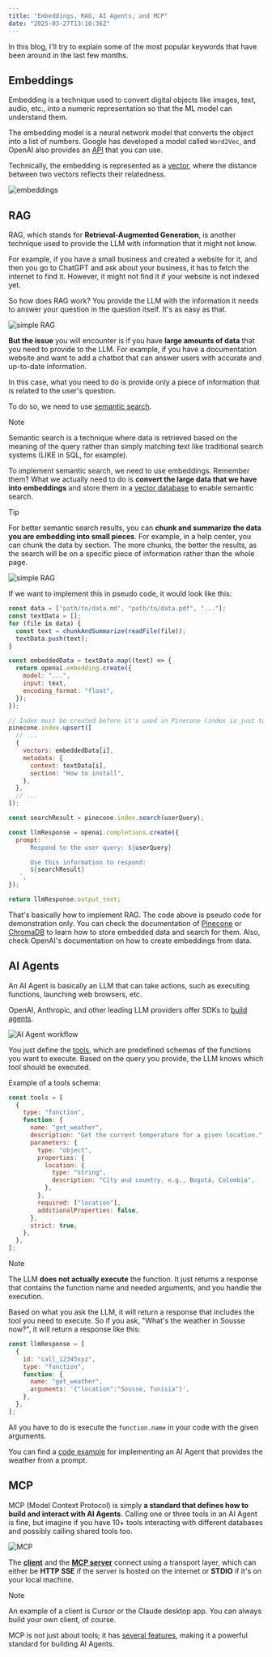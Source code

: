 ```yaml
---
title: "Embeddings, RAG, AI Agents, and MCP"
date: "2025-03-27T13:16:36Z"
---
```


In this blog, I'll try to explain some of the most popular keywords that have been around in the last few months.

## Embeddings

Embedding is a technique used to convert digital objects like images, text, audio, etc., into a numeric representation so that the ML model can understand them.

The embedding model is a neural network model that converts the object into a list of numbers. Google has developed a model called `Word2Vec`, and OpenAI also provides an [API](https://platform.openai.com/docs/guides/embeddings) that you can use.

Technically, the embedding is represented as a [vector](https://mathinsight.org/vector_introduction), where the distance between two vectors reflects their relatedness.

![embeddings](/blog/embeddings.png)

## RAG

RAG, which stands for **Retrieval-Augmented Generation**, is another technique used to provide the LLM with information that it might not know.

For example, if you have a small business and created a website for it, and then you go to ChatGPT and ask about your business, it has to fetch the internet to find it. However, it might not find it if your website is not indexed yet.

So how does RAG work? You provide the LLM with the information it needs to answer your question in the question itself. It's as easy as that.

![simple RAG](/blog/rag-1.png)

**But the issue** you will encounter is if you have **large amounts of data** that you need to provide to the LLM. For example, if you have a documentation website and want to add a chatbot that can answer users with accurate and up-to-date information.

In this case, what you need to do is provide only a piece of information that is related to the user's question.

To do so, we need to use [semantic search](https://deepgram.com/ai-glossary/semantic-search-algorithms).

> [!NOTE]
> Semantic search is a technique where data is retrieved based on the meaning of the query rather than simply matching text like traditional search systems (LIKE in SQL, for example).

To implement semantic search, we need to use embeddings. Remember them? What we actually need to do is **convert the large data that we have into embeddings** and store them in a [vector database](https://www.pinecone.io/learn/vector-database/) to enable semantic search.

> [!TIP]
> For better semantic search results, you can **chunk and summarize the data you are embedding into small pieces**. For example, in a help center, you can chunk the data by section. The more chunks, the better the results, as the search will be on a specific piece of information rather than the whole page.

![simple RAG](/blog/rag-2.png)

If we want to implement this in pseudo code, it would look like this:

```js
const data = ["path/to/data.md", "path/to/data.pdf", "..."];
const textData = [];
for (file in data) {
  const text = chunkAndSummarize(readFile(file));
  textData.push(text);
}

const embeddedData = textData.map((text) => {
  return openai.embedding.create({
    model: "...",
    input: text,
    encoding_format: "float",
  });
});

// Index must be created before it's used in Pinecone (index is just to separate data based on type or whatever you want)
pinecone.index.upsert([
  // ...
  {
    vectors: embeddedData[i],
    metadata: {
      context: textData[i],
      section: "How to install",
    },
  },
  // ...
]);

const searchResult = pinecone.index.search(userQuery);

const llmResponse = openai.completions.create({
  prompt: `
      Respond to the user query: ${userQuery}

      Use this information to respond:
      ${searchResult}
   `,
});

return llmResponse.output_text;
```

That's basically how to implement RAG. The code above is pseudo code for demonstration only. You can check the documentation of [Pinecone](https://docs.pinecone.io/guides/get-started/overview) or [ChromaDB](https://docs.trychroma.com/docs/overview/introduction) to learn how to store embedded data and search for them. Also, check OpenAI's documentation on how to create embeddings from data.

## AI Agents

An AI Agent is basically an LLM that can take actions, such as executing functions, launching web browsers, etc.

OpenAI, Anthropic, and other leading LLM providers offer SDKs to [build agents](https://platform.openai.com/docs/guides/agents).

![AI Agent workflow](/blog/ai-agent-workflow.png)

You just define the [tools](https://platform.openai.com/docs/guides/agents#tools), which are predefined schemas of the functions you want to execute. Based on the query you provide, the LLM knows which tool should be executed.

Example of a tools schema:

```js
const tools = [
  {
    type: "function",
    function: {
      name: "get_weather",
      description: "Get the current temperature for a given location.",
      parameters: {
        type: "object",
        properties: {
          location: {
            type: "string",
            description: "City and country, e.g., Bogotá, Colombia",
          },
        },
        required: ["location"],
        additionalProperties: false,
      },
      strict: true,
    },
  },
];
```

> [!NOTE]
> The LLM **does not actually execute** the function. It just returns a response that contains the function name and needed arguments, and you handle the execution.

Based on what you ask the LLM, it will return a response that includes the tool you need to execute. So if you ask, "What's the weather in Sousse now?", it will return a response like this:

```js
const llmResponse = [
  {
    id: "call_12345xyz",
    type: "function",
    function: {
      name: "get_weather",
      arguments: '{"location":"Sousse, Tunisia"}',
    },
  },
];
```

All you have to do is execute the `function.name` in your code with the given arguments.

You can find a [code example](https://platform.openai.com/docs/guides/function-calling?api-mode=chat&lang=javascript) for implementing an AI Agent that provides the weather from a prompt.

## MCP

MCP (Model Context Protocol) is simply **a standard that defines how to build and interact with AI Agents**. Calling one or three tools in an AI Agent is fine, but imagine if you have 10+ tools interacting with different databases and possibly calling shared tools too.

![MCP](/blog/mcp.png)

The **[client](https://modelcontextprotocol.io/quickstart/client)** and the **[MCP server](https://modelcontextprotocol.io/quickstart/server)** connect using a transport layer, which can either be **HTTP SSE** if the server is hosted on the internet or **STDIO** if it's on your local machine.

> [!NOTE]
> An example of a client is Cursor or the Claude desktop app. You can always build your own client, of course.

MCP is not just about tools; it has [several features](https://modelcontextprotocol.io/docs/concepts/resources), making it a powerful standard for building AI Agents.
